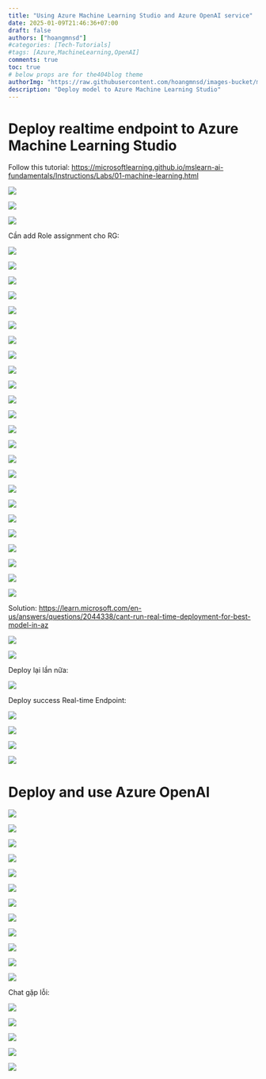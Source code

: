 ```yaml
---
title: "Using Azure Machine Learning Studio and Azure OpenAI service"
date: 2025-01-09T21:46:36+07:00
draft: false
authors: ["hoangmnsd"]
#categories: [Tech-Tutorials]
#tags: [Azure,MachineLearning,OpenAI]
comments: true
toc: true
# below props are for the404blog theme
authorImg: "https://raw.githubusercontent.com/hoangmnsd/images-bucket/master/static/images/hoangmsnd-avatar001.jpg"
description: "Deploy model to Azure Machine Learning Studio"
---
```


# Deploy realtime endpoint to Azure Machine Learning Studio

Follow this tutorial: https://microsoftlearning.github.io/mslearn-ai-fundamentals/Instructions/Labs/01-machine-learning.html

![](https://d32yh8fbac5ivo.cloudfront.net/static/images/azure-ml-studio-exer01-create.jpg)

![](https://d32yh8fbac5ivo.cloudfront.net/static/images/azure-ml-studio-exer01-create-ws-ok.jpg)

![](https://d32yh8fbac5ivo.cloudfront.net/static/images/azure-ml-studio-exer01-ws-inside.jpg)

Cần add Role assignment cho RG:

![](https://d32yh8fbac5ivo.cloudfront.net/static/images/azure-ml-studio-exer01-ws-add-role.jpg)

![](https://d32yh8fbac5ivo.cloudfront.net/static/images/azure-ml-studio-exer01-ws-add-role-for-user.jpg)

![](https://d32yh8fbac5ivo.cloudfront.net/static/images/azure-ml-studio-exer01-ws-add-role-for-user-ok.jpg)

![](https://d32yh8fbac5ivo.cloudfront.net/static/images/azure-ml-studio-exer01-launch-studio.jpg)

![](https://d32yh8fbac5ivo.cloudfront.net/static/images/azure-ml-studio-exer01-studio-ui.jpg)

![](https://d32yh8fbac5ivo.cloudfront.net/static/images/azure-ml-studio-exer01-submit-auto-ml-job.jpg)

![](https://d32yh8fbac5ivo.cloudfront.net/static/images/azure-ml-studio-exer01-submit-auto-ml-job-task-type.jpg)

![](https://d32yh8fbac5ivo.cloudfront.net/static/images/azure-ml-studio-exer01-submit-auto-ml-job-data-set-type.jpg)

![](https://d32yh8fbac5ivo.cloudfront.net/static/images/azure-ml-studio-exer01-submit-auto-ml-job-data-set-source.jpg)

![](https://d32yh8fbac5ivo.cloudfront.net/static/images/azure-ml-studio-exer01-submit-auto-ml-job-data-set-source-des.jpg)

![](https://d32yh8fbac5ivo.cloudfront.net/static/images/azure-ml-studio-exer01-submit-auto-ml-job-data-set-source-upload.jpg)

![](https://d32yh8fbac5ivo.cloudfront.net/static/images/azure-ml-studio-exer01-submit-auto-ml-job-data-set-create.jpg)

![](https://d32yh8fbac5ivo.cloudfront.net/static/images/azure-ml-studio-exer01-submit-auto-ml-job-task-type-ok.jpg)

![](https://d32yh8fbac5ivo.cloudfront.net/static/images/azure-ml-studio-exer01-submit-auto-ml-job-task-setting.jpg)

![](https://d32yh8fbac5ivo.cloudfront.net/static/images/azure-ml-studio-exer01-submit-auto-ml-job-task-setting-add-config.jpg)

![](https://d32yh8fbac5ivo.cloudfront.net/static/images/azure-ml-studio-exer01-submit-auto-ml-job-task-setting-add-config-all.jpg)

![](https://d32yh8fbac5ivo.cloudfront.net/static/images/azure-ml-studio-exer01-submit-auto-ml-job-compute.jpg)

![](https://d32yh8fbac5ivo.cloudfront.net/static/images/azure-ml-studio-exer01-submit-auto-ml-job-review.jpg)

![](https://d32yh8fbac5ivo.cloudfront.net/static/images/azure-ml-studio-exer01-submit-auto-ml-job-running.jpg)

![](https://d32yh8fbac5ivo.cloudfront.net/static/images/azure-ml-studio-exer01-submit-auto-ml-job-completed.jpg)

![](https://d32yh8fbac5ivo.cloudfront.net/static/images/azure-ml-studio-exer01-submit-auto-ml-job-metric.jpg)

![](https://d32yh8fbac5ivo.cloudfront.net/static/images/azure-ml-studio-exer01-submit-auto-ml-job-deploy-realtime-endpoint.jpg)

![](https://d32yh8fbac5ivo.cloudfront.net/static/images/azure-ml-studio-exer01-submit-auto-ml-job-deploy-realtime-endpoint-conf.jpg)

![](https://d32yh8fbac5ivo.cloudfront.net/static/images/azure-ml-studio-exer01-submit-auto-ml-job-deploy-realtime-endpoint-err.jpg)

Solution: https://learn.microsoft.com/en-us/answers/questions/2044338/cant-run-real-time-deployment-for-best-model-in-az

![](https://d32yh8fbac5ivo.cloudfront.net/static/images/azure-ml-studio-exer01-submit-auto-ml-job-deploy-realtime-endpoint-err-solution.jpg)

![](https://d32yh8fbac5ivo.cloudfront.net/static/images/azure-ml-studio-exer01-submit-auto-ml-job-deploy-realtime-endpoint-err-solution-2.jpg)

Deploy lại lần nữa:

![](https://d32yh8fbac5ivo.cloudfront.net/static/images/azure-ml-studio-exer01-submit-auto-ml-job-deploy-realtime-endpoint-2.jpg)

Deploy success Real-time Endpoint:

![](https://d32yh8fbac5ivo.cloudfront.net/static/images/azure-ml-studio-exer01-submit-auto-ml-job-deploy-realtime-endpoint-ok.jpg)

![](https://d32yh8fbac5ivo.cloudfront.net/static/images/azure-ml-studio-exer01-submit-auto-ml-job-deploy-realtime-endpoint-success.jpg)

![](https://d32yh8fbac5ivo.cloudfront.net/static/images/azure-ml-studio-exer01-submit-auto-ml-job-test-endpoint.jpg)

![](https://d32yh8fbac5ivo.cloudfront.net/static/images/azure-ml-studio-exer01-submit-auto-ml-job-test-endpoint-code.jpg)

# Deploy and use Azure OpenAI 

![](https://d32yh8fbac5ivo.cloudfront.net/static/images/azure-ml-studio-openai-create.jpg)

![](https://d32yh8fbac5ivo.cloudfront.net/static/images/azure-ml-studio-openai-create-2.jpg)

![](https://d32yh8fbac5ivo.cloudfront.net/static/images/azure-ml-studio-openai-create-2-failed.jpg)

![](https://d32yh8fbac5ivo.cloudfront.net/static/images/azure-ml-studio-openai-create-azure-open-ai-ok.jpg)

![](https://d32yh8fbac5ivo.cloudfront.net/static/images/azure-ml-studio-openai-create-azure-open-ai-service.jpg)

![](https://d32yh8fbac5ivo.cloudfront.net/static/images/azure-ml-studio-openai-create-azure-open-ai-service-nw.jpg)

![](https://d32yh8fbac5ivo.cloudfront.net/static/images/azure-ml-studio-openai-create-azure-open-ai-service-nw-2.jpg)

![](https://d32yh8fbac5ivo.cloudfront.net/static/images/azure-ml-studio-openai-create-azure-open-ai-service-ok.jpg)

![](https://d32yh8fbac5ivo.cloudfront.net/static/images/azure-ml-studio-openai-azure-foundry-portal.jpg)

![](https://d32yh8fbac5ivo.cloudfront.net/static/images/azure-ml-studio-openai-azure-foundry-portal-select-catalog.jpg)

![](https://d32yh8fbac5ivo.cloudfront.net/static/images/azure-ml-studio-openai-azure-foundry-portal-select-customize.jpg)

![](https://d32yh8fbac5ivo.cloudfront.net/static/images/azure-ml-studio-openai-azure-foundry-portal-deploy-ok.jpg)

Chat gặp lỗi:

![](https://d32yh8fbac5ivo.cloudfront.net/static/images/azure-ml-studio-openai-azure-foundry-portal-deploy-chat-error.jpg)

![](https://d32yh8fbac5ivo.cloudfront.net/static/images/azure-ml-studio-openai-azure-foundry-portal-deploy-chat-error-explain.jpg)

![](https://d32yh8fbac5ivo.cloudfront.net/static/images/azure-ml-studio-openai-azure-foundry-portal-deploy-chat-ok.jpg)

![](https://d32yh8fbac5ivo.cloudfront.net/static/images/azure-ml-studio-openai-azure-foundry-portal-deploy-chat-ok-via-python.jpg)

![](https://d32yh8fbac5ivo.cloudfront.net/static/images/azure-ml-studio-openai-azure-foundry-portal-not-yet-deploy-chat-error.jpg)

